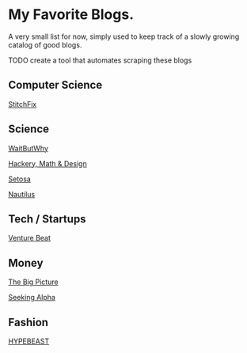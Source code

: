 # My Favorite Blogs. 

A very small list for now, simply used to keep track of a slowly growing catalog of good blogs.

TODO create a tool that automates scraping these blogs

## Computer Science

[StitchFix](http://technology.stitchfix.com/blog/index.html)


## Science
[WaitButWhy](http://waitbutwhy.com/)

[Hackery, Math & Design](http://acko.net/)

[Setosa](http://setosa.io/blog/)

[Nautilus](http://nautil.us/blog)

## Tech / Startups
[Venture Beat](http://venturebeat.com/)

## Money
[The Big Picture](http://www.ritholtz.com/blog/)

[Seeking Alpha](http://seekingalpha.com/)

## Fashion
[HYPEBEAST](http://hypebeast.com/)
